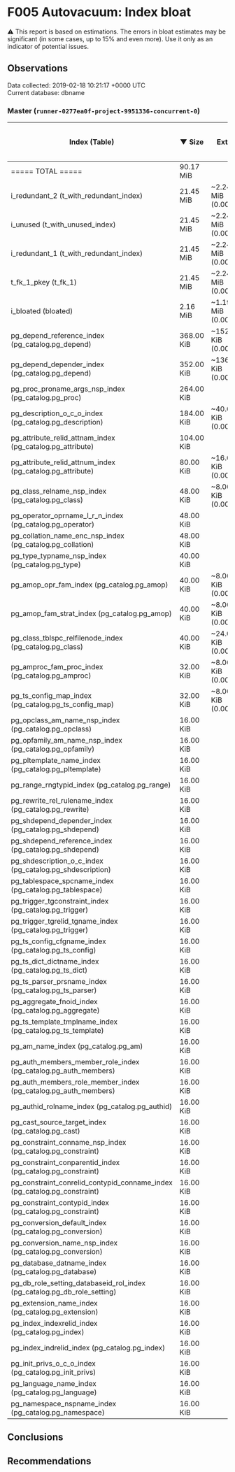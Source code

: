 # F005 Autovacuum: Index bloat #
:warning: This report is based on estimations. The errors in bloat estimates may be significant (in some cases, up to 15% and even more). Use it only as an indicator of potential issues.

## Observations ##
Data collected: 2019-02-18 10:21:17 +0000 UTC  
Current database: dbname  


### Master (`runner-0277ea0f-project-9951336-concurrent-0`) ###
 Index (Table) | &#9660;&nbsp;Size | Extra | Estimated bloat | Est. bloat, bytes | Est. bloat ratio, % | Live | Fill factor
---------------|-------------------|-------|-------|-------------|-------------|------|-------------
===== TOTAL ===== |90.17 MiB ||1.76 MiB |1,843,200|1.95||
i_redundant_2 (t_with_redundant_index) |21.45 MiB |~2.24 MiB (0.00%) |88.00 KiB |90,112 |0.40 |~21.36 MiB |90
i_unused (t_with_unused_index) |21.45 MiB |~2.24 MiB (0.00%) |88.00 KiB |90,112 |0.40 |~21.36 MiB |90
i_redundant_1 (t_with_redundant_index) |21.45 MiB |~2.24 MiB (0.00%) |88.00 KiB |90,112 |0.40 |~21.36 MiB |90
t_fk_1_pkey (t_fk_1) |21.45 MiB |~2.24 MiB (0.00%) |88.00 KiB |90,112 |0.40 |~21.36 MiB |90
i_bloated (bloated) |2.16 MiB |~1.19 MiB (0.00%) |1.08 MiB |1,130,496 | **50.00** |~1.08 MiB |90
pg_depend_reference_index (pg_catalog.pg_depend) |368.00 KiB |~152.00 KiB (0.00%) |128.00 KiB |131,072 |34.78 |~240.00 KiB |90
pg_depend_depender_index (pg_catalog.pg_depend) |352.00 KiB |~136.00 KiB (0.00%) |112.00 KiB |114,688 |31.82 |~240.00 KiB |90
pg_proc_proname_args_nsp_index (pg_catalog.pg_proc) |264.00 KiB | | | |0.00 |~392.00 KiB |90
pg_description_o_c_o_index (pg_catalog.pg_description) |184.00 KiB |~40.00 KiB (0.00%) |32.00 KiB |32,768 |17.39 |~152.00 KiB |90
pg_attribute_relid_attnam_index (pg_catalog.pg_attribute) |104.00 KiB | | | |0.00 |~248.00 KiB |90
pg_attribute_relid_attnum_index (pg_catalog.pg_attribute) |80.00 KiB |~16.00 KiB (0.00%) |8.00 KiB |8,192 |10.00 |~72.00 KiB |90
pg_class_relname_nsp_index (pg_catalog.pg_class) |48.00 KiB |~8.00 KiB (0.00%) |8.00 KiB |8,192 |16.67 |~40.00 KiB |90
pg_operator_oprname_l_r_n_index (pg_catalog.pg_operator) |48.00 KiB | | | |0.00 |~88.00 KiB |90
pg_collation_name_enc_nsp_index (pg_catalog.pg_collation) |48.00 KiB | | | |0.00 |~72.00 KiB |90
pg_type_typname_nsp_index (pg_catalog.pg_type) |40.00 KiB | | | |0.00 |~48.00 KiB |90
pg_amop_opr_fam_index (pg_catalog.pg_amop) |40.00 KiB |~8.00 KiB (0.00%) |8.00 KiB |8,192 |20.00 |~32.00 KiB |90
pg_amop_fam_strat_index (pg_catalog.pg_amop) |40.00 KiB |~8.00 KiB (0.00%) |8.00 KiB |8,192 |20.00 |~32.00 KiB |90
pg_class_tblspc_relfilenode_index (pg_catalog.pg_class) |40.00 KiB |~24.00 KiB (0.00%) |24.00 KiB |24,576 | **60.00** |~16.00 KiB |90
pg_amproc_fam_proc_index (pg_catalog.pg_amproc) |32.00 KiB |~8.00 KiB (0.00%) |8.00 KiB |8,192 |25.00 |~24.00 KiB |90
pg_ts_config_map_index (pg_catalog.pg_ts_config_map) |32.00 KiB |~8.00 KiB (0.00%) |8.00 KiB |8,192 |25.00 |~24.00 KiB |90
pg_opclass_am_name_nsp_index (pg_catalog.pg_opclass) |16.00 KiB | | | |0.00 |~24.00 KiB |90
pg_opfamily_am_name_nsp_index (pg_catalog.pg_opfamily) |16.00 KiB | | | |0.00 |~24.00 KiB |90
pg_pltemplate_name_index (pg_catalog.pg_pltemplate) |16.00 KiB | | | |0.00 |~16.00 KiB |90
pg_range_rngtypid_index (pg_catalog.pg_range) |16.00 KiB | | | |0.00 |~16.00 KiB |90
pg_rewrite_rel_rulename_index (pg_catalog.pg_rewrite) |16.00 KiB | | | |0.00 |~24.00 KiB |90
pg_shdepend_depender_index (pg_catalog.pg_shdepend) |16.00 KiB | | | |0.00 |~16.00 KiB |90
pg_shdepend_reference_index (pg_catalog.pg_shdepend) |16.00 KiB | | | |0.00 |~16.00 KiB |90
pg_shdescription_o_c_index (pg_catalog.pg_shdescription) |16.00 KiB | | | |0.00 |~16.00 KiB |90
pg_tablespace_spcname_index (pg_catalog.pg_tablespace) |16.00 KiB | | | |0.00 |~16.00 KiB |90
pg_trigger_tgconstraint_index (pg_catalog.pg_trigger) |16.00 KiB | | | |0.00 |~16.00 KiB |90
pg_trigger_tgrelid_tgname_index (pg_catalog.pg_trigger) |16.00 KiB | | | |0.00 |~16.00 KiB |90
pg_ts_config_cfgname_index (pg_catalog.pg_ts_config) |16.00 KiB | | | |0.00 |~16.00 KiB |90
pg_ts_dict_dictname_index (pg_catalog.pg_ts_dict) |16.00 KiB | | | |0.00 |~16.00 KiB |90
pg_ts_parser_prsname_index (pg_catalog.pg_ts_parser) |16.00 KiB | | | |0.00 |~16.00 KiB |90
pg_aggregate_fnoid_index (pg_catalog.pg_aggregate) |16.00 KiB | | | |0.00 |~16.00 KiB |90
pg_ts_template_tmplname_index (pg_catalog.pg_ts_template) |16.00 KiB | | | |0.00 |~16.00 KiB |90
pg_am_name_index (pg_catalog.pg_am) |16.00 KiB | | | |0.00 |~16.00 KiB |90
pg_auth_members_member_role_index (pg_catalog.pg_auth_members) |16.00 KiB | | | |0.00 |~16.00 KiB |90
pg_auth_members_role_member_index (pg_catalog.pg_auth_members) |16.00 KiB | | | |0.00 |~16.00 KiB |90
pg_authid_rolname_index (pg_catalog.pg_authid) |16.00 KiB | | | |0.00 |~16.00 KiB |90
pg_cast_source_target_index (pg_catalog.pg_cast) |16.00 KiB | | | |0.00 |~16.00 KiB |90
pg_constraint_conname_nsp_index (pg_catalog.pg_constraint) |16.00 KiB | | | |0.00 |~16.00 KiB |90
pg_constraint_conparentid_index (pg_catalog.pg_constraint) |16.00 KiB | | | |0.00 |~16.00 KiB |90
pg_constraint_conrelid_contypid_conname_index (pg_catalog.pg_constraint) |16.00 KiB | | | |0.00 |~16.00 KiB |90
pg_constraint_contypid_index (pg_catalog.pg_constraint) |16.00 KiB | | | |0.00 |~16.00 KiB |90
pg_conversion_default_index (pg_catalog.pg_conversion) |16.00 KiB | | | |0.00 |~16.00 KiB |90
pg_conversion_name_nsp_index (pg_catalog.pg_conversion) |16.00 KiB | | | |0.00 |~24.00 KiB |90
pg_database_datname_index (pg_catalog.pg_database) |16.00 KiB | | | |0.00 |~16.00 KiB |90
pg_db_role_setting_databaseid_rol_index (pg_catalog.pg_db_role_setting) |16.00 KiB | | | |0.00 |~16.00 KiB |90
pg_extension_name_index (pg_catalog.pg_extension) |16.00 KiB | | | |0.00 |~16.00 KiB |90
pg_index_indexrelid_index (pg_catalog.pg_index) |16.00 KiB | | | |0.00 |~16.00 KiB |90
pg_index_indrelid_index (pg_catalog.pg_index) |16.00 KiB | | | |0.00 |~16.00 KiB |90
pg_init_privs_o_c_o_index (pg_catalog.pg_init_privs) |16.00 KiB | | | |0.00 |~16.00 KiB |90
pg_language_name_index (pg_catalog.pg_language) |16.00 KiB | | | |0.00 |~16.00 KiB |90
pg_namespace_nspname_index (pg_catalog.pg_namespace) |16.00 KiB | | | |0.00 |~16.00 KiB |90


## Conclusions ##


## Recommendations ##

